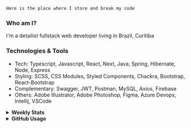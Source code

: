 ```
Here is the place where I store and break my code
```
### Who am I?
I'm a detailist fullstack web developer living in Brazil, Curitiba

### Technologies & Tools
- Tech: Typescript, Javascript, React, Next, Java, Spring, Hibernate, Node, Express
- Styling: SCSS, CSS Modules, Styled Components, Chackra, Bootstrap, React-Bootstrap
- Complementary: Swagger, JWT, Postman, MySQL, Axios, Firebase
- Others: Adobe Illustrator, Adobe Photoshop, Figma, Azure Devops, Intellij, VSCode

<details>
  <summary><b> Weekly Stats</b></summary>
<!--START_SECTION:waka-->

```txt
TypeScript   22 hrs 59 mins  ██████████████▓░░░░░░░░░░   58.14 %
JavaScript   11 hrs 11 mins  ███████░░░░░░░░░░░░░░░░░░   28.29 %
JSON         2 hrs 54 mins   ██░░░░░░░░░░░░░░░░░░░░░░░   07.37 %
HTML         1 hr 47 mins    █░░░░░░░░░░░░░░░░░░░░░░░░   04.54 %
Other        26 mins         ▒░░░░░░░░░░░░░░░░░░░░░░░░   01.12 %
```

<!--END_SECTION:waka-->
</details>

<details>
  <summary><b> GitHub Usage</b></summary>
  
[![Top Langs](https://github-readme-stats.vercel.app/api/top-langs/?username=gxlpes&&langs_count=9&layout=compact)](https://github.com/anuraghazra/github-readme-stats)

</details>
